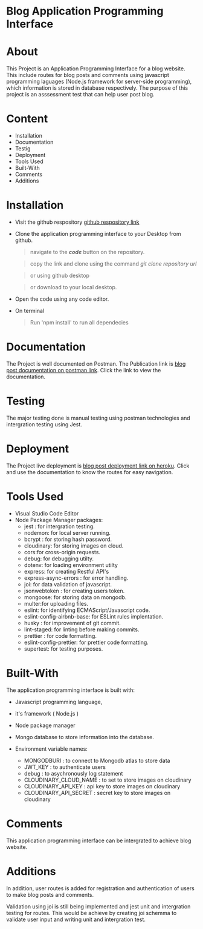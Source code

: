 # Blog Application Programming Interface

# About

This Project is an Application Programming Interface for a blog website. This include routes for blog posts and comments using javascript programming laguages (Node.js framework for server-side programming), which information is stored in database respectively. The purpose of this project is an asssessment test that can help user post blog.

# Content

- Installation
- Documentation
- Testig
- Deployment
- Tools Used
- Built-With
- Comments
- Additions

# Installation

- Visit the github respository [github respository link](https://github.com/Beloved1310/blogpostbApi)
- Clone the application programming interface to your Desktop from github.

  > navigate to the **_code_** button on the repository.

  > copy the link and clone using the command _git clone repository url_

  > or using github desktop

  > or download to your local desktop.

- Open the code using any code editor.

- On terminal

  > Run 'npm install' to run all dependecies

# Documentation

The Project is well documented on Postman. The Publication link is [blog post documentation on postman link](https://documenter.getpostman.com/view/15034996/UUxtDqDD). Click the link to view the documentation.

# Testing

The major testing done is manual testing using postman technologies and intergration testing using Jest.

# Deployment

The Project live deployment is [blog post deployment link on heroku](https://blogpostcomment.herokuapp.com/). Click and use the documentation to know the routes for easy navigation.

# Tools Used

- Visual Studio Code Editor
- Node Package Manager packages:
  - jest : for intergration testing.
  - nodemon: for local server running.
  - bcrypt : for storing hash password.
  - cloudinary: for storing images on cloud.
  - cors:for cross-origin requests.
  - debug: for debugging utilty.
  - dotenv: for loading environment utilty
  - express: for creating Restful API's
  - express-async-errors : for error handling.
  - joi: for data validation of javascript.
  - jsonwebtoken : for creating users token.
  - mongoose: for storing data on mongodb.
  - multer:for uploading files.
  - eslint: for identifying ECMAScript/Javascript code.
  - eslint-config-airbnb-base: for ESLint rules implentation.
  - husky : for improvement of git commit.
  - lint-staged: for linting before making commits.
  - prettier : for code formatting.
  - eslint-config-prettier: for prettier code formatting.
  - supertest: for testing purposes.

# Built-With

The application programming interface is built with:

- Javascript programming language,
- it's framework ( Node.js )
- Node package manager
- Mongo database to store information into the database.

- Environment variable names:

  - MONGODBURI : to connect to Mongodb atlas to store data
  - JWT_KEY : to authenticate users
  - debug : to asychronously log statement
  - CLOUDINARY_CLOUD_NAME : to set to store images on cloudinary
  - CLOUDINARY_API_KEY : api key to store images on cloudinary
  - CLOUDINARY_API_SECRET : secret key to store images on cloudinary

# Comments

This application programming interface can be intergrated to achieve blog website.

# Additions

In addition, user routes is added for registration and authentication of users to make blog posts and comments.

Validation using joi is still being implemented and jest unit and intergration testing for routes. This would be achieve by creating joi schemma to validate user input and writing unit and intergration test.
